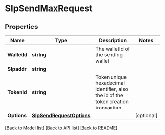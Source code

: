 # SlpSendMaxRequest

## Properties

Name | Type | Description | Notes
------------ | ------------- | ------------- | -------------
**WalletId** | **string** | The walletId of the sending wallet  | 
**Slpaddr** | **string** |  | 
**TokenId** | **string** | Token unique hexadecimal identifier, also the id of the token creation transaction | 
**Options** | [**SlpSendRequestOptions**](SlpSendRequestOptions.md) |  | [optional] 

[[Back to Model list]](../README.md#documentation-for-models) [[Back to API list]](../README.md#documentation-for-api-endpoints) [[Back to README]](../README.md)


